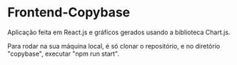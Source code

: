 # Frontend-Copybase

Aplicação feita em React.js e gráficos gerados usando a biblioteca Chart.js.


Para rodar na sua máquina local, é só clonar o repositório, e no diretório "copybase", executar "npm run start".
